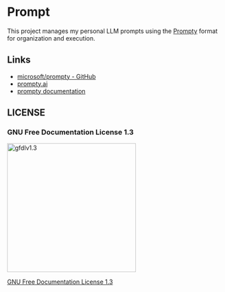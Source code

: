 # Prompt

This project manages my personal LLM prompts using the [Prompty](https://marketplace.visualstudio.com/items?itemName=ms-toolsai.prompty) format for organization and execution.

## Links

- [microsoft/prompty - GitHub](https://github.com/microsoft/prompty)
- [prompty.ai](https://prompty.ai/)
- [prompty documentation](https://prompty.ai/docs)

## LICENSE

### GNU Free Documentation License 1.3

<img src="https://github.com/user-attachments/assets/b887d7d0-d101-42ad-a2f2-7e38e96a9a7f" alt="gfdlv1.3" width="300" />

[GNU Free Documentation License 1.3](content/LICENSE-GFDL-1.3.md)
